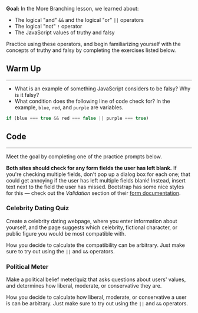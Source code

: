 **Goal:**  In the More Branching lesson, we learned about:

* The logical "and" `&&` and the logical "or" `||` operators
* The logical "not" `!` operator
* The JavaScript values of truthy and falsy

Practice using these operators, and begin familiarizing yourself with the concepts of truthy and falsy by completing the exercises listed below.

## Warm Up
<hr />

* What is an example of something JavaScript considers to be falsy? Why is it falsy?
* What condition does the following line of code check for? In the example, `blue`, `red`, and `purple` are variables. 

```js
if (blue === true && red === false || purple === true)
```

## Code
<hr />

Meet the goal by completing one of the practice prompts below. 

**Both sites should check for any form fields the user has left blank.** If you're checking multiple fields, don't pop up a dialog box for each one; that could get annoying if the user has left multiple fields blank! Instead, insert text next to the field the user has missed. Bootstrap has some nice styles for this — check out the _Validation_ section of their [form documentation](https://getbootstrap.com/docs/5.2/components/forms/).

### Celebrity Dating Quiz

Create a celebrity dating webpage, where you enter information about yourself, and the page suggests which celebrity, fictional character, or public figure you would be most compatible with. 

How you decide to calculate the compatibility can be arbitrary. Just make sure to try out using the `||` and `&&` operators.

### Political Meter

Make a political belief meter/quiz that asks questions about users' values, and determines how liberal, moderate, or conservative they are. 

How you decide to calculate how liberal, moderate, or conservative a user is can be arbitrary. Just make sure to try out using the `||` and `&&` operators.
